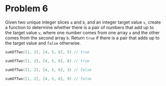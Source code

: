 # Problem 6

Given two unique integer slices `a` and `b`, and an integer target value `v`, 
create a function to determine whether there is a pair of numbers that add up to the target value `v`, 
where one number comes from one array `a` and the other comes from the second array `b`. 
Return `true` if there is a pair that adds up to the target value and `false` otherwise.

```go
sumOfTwo([1, 2], [4, 5, 6], 5) // true

sumOfTwo([1, 2], [4, 5, 6], 8) // true

sumOfTwo([1, 2], [4, 5, 6], 3) // false

sumOfTwo([1, 2], [4, 5, 6], 9) // false
```
